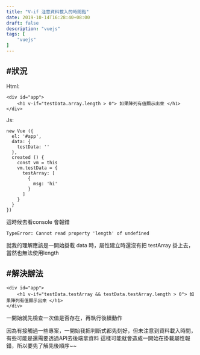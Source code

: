 ```yaml
---
title: "V-if 注意資料載入的時間點"
date: 2019-10-14T16:28:40+08:00
draft: false
description: "vuejs"
tags: [
    "vuejs"
]
---
```

#狀況
----
Html:

	<div id="app">
		<h1 v-if="testData.array.length > 0"> 如果陣列有值顯示出來 </h1>
	</div>

Js:

	new Vue ({
	  el: '#app',
	  data: {
	  	testData: ''
	  },
	  created () {
	    const vm = this
    	vm.testData = {
      	  testArray: [
            {
              msg: 'hi'
            }
          ]
        }
	  }
	})


這時候去看console 會報錯

	TypeError: Cannot read property 'length' of undefined

就我的理解應該是一開始掛載 data 時，屬性建立時還沒有把 testArray 掛上去，當然也無法使用length

#解決辦法
----
	<div id="app">
		<h1 v-if="testData.testArray && testData.testArray.length > 0"> 如果陣列有值顯示出來 </h1>
	</div>

一開始就先檢查一次值是否存在，再執行後續動作

因為有接觸過一些專案，一開始我把判斷式都先刻好，但未注意到資料載入時間，有些可能是還需要透過API去後端拿資料
這樣可能就會造成一開始在掛載屬性報錯，所以要先了解先後順序~~

